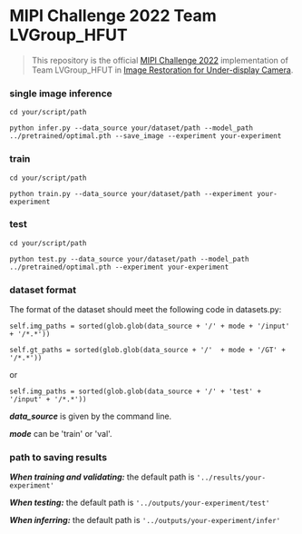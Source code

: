 # MIPI Challenge 2022 Team LVGroup_HFUT

> This repository is the official [MIPI Challenge 2022](http://mipi-challenge.org/#) implementation of Team LVGroup_HFUT in [Image Restoration for Under-display Camera](https://codalab.lisn.upsaclay.fr/competitions/4874).

### single image inference

`cd your/script/path`

`python infer.py --data_source your/dataset/path --model_path ../pretrained/optimal.pth --save_image --experiment your-experiment`

### train

`cd your/script/path`

`python train.py --data_source your/dataset/path --experiment your-experiment`

### test
`cd your/script/path`

`python test.py --data_source your/dataset/path --model_path ../pretrained/optimal.pth --experiment your-experiment`

### dataset format

The format of the dataset should meet the following code in datasets.py:

`self.img_paths = sorted(glob.glob(data_source + '/' + mode + '/input' + '/*.*'))`

`self.gt_paths = sorted(glob.glob(data_source + '/'  + mode + '/GT' + '/*.*'))`

or

`self.img_paths = sorted(glob.glob(data_source + '/' + 'test' + '/input' + '/*.*'))`

***data_source*** is given by the command line.

***mode*** can be 'train' or 'val'.

### path to saving results

***When training and validating:***  the default path is `'../results/your-experiment'`

***When testing:***  the default path is `'../outputs/your-experiment/test'`

***When inferring:***  the default path is `'../outputs/your-experiment/infer'`
